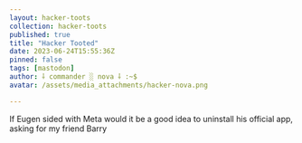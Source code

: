```yaml
---
layout: hacker-toots
collection: hacker-toots
published: true
title: "Hacker Tooted"
date: 2023-06-24T15:55:36Z
pinned: false
tags: [mastodon]
author: ⸸ commander ░ nova ⸸ :~$
avatar: /assets/media_attachments/hacker-nova.png

---
```


<p>If Eugen sided with Meta would it be a good idea to uninstall his official app, asking for my friend Barry</p>


